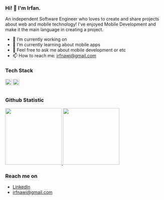 ### Hi! 👋 I'm Irfan.

An independent Software Engineer who loves to create and share projects about web and mobile technology! I've enjoyed Mobile Development and make it the main language in creating a project.

- 🔭 I’m currently working on 
- 🌱 I’m currently learning about mobile apps
- 💬 Feel free to ask me about mobile development or etc
- 📫 How to reach me: irfnawi@gmail.com

### Tech Stack
  <a href="#"><img align="left" alt="Kotlin" title="Kotlin" width="21px" src="https://upload.wikimedia.org/wikipedia/commons/3/37/Kotlin_Icon_2021.svg" /></a>
  <a href="https://codelabs.developers.google.com/?cat=Android/"><img align="left" alt="Android" title="Android" width="21px" src="https://upload.wikimedia.org/wikipedia/commons/6/64/Android_logo_2019_%28stacked%29.svg" /></a>
  <br>
  <br>
  
### Github Statistic
<p align="left">
<a href="https://github.com/irfannawawi">
  <img height="180em" src="https://github-readme-stats-eight-theta.vercel.app/api?username=irfannawawi&show_icons=true&theme=algolia&include_all_commits=true&count_private=true"/>
  <img height="180em" src="https://github-readme-stats-eight-theta.vercel.app/api/top-langs/?username=irfannawawi&layout=compact&langs_count=8&theme=algolia"/>
</a>
</p>

### Reach me on
- <a href="https://linkedin.com/in/irfannawawi/">LinkedIn</a>
- irfnawi@gmail.com
